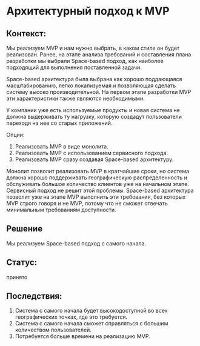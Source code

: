 # Архитектурный подход к MVP

## Контекст:

Мы реализуем MVP и нам нужно выбрать, в каком стиле он будет реализован. Ранее, на этапе анализа требований и составления плана разработки мы выбрали Space-based подход, как наиболее подходящий для выполнения поставленной задачи. 

Space-based архитектура была выбрана как хорошо поддающаяся масштабированию, легко локализуемая и позволяющая сделать систему высоко производительной. На первом этапе разработки MVP эти характеристики также являются необходимыми.

У компании уже есть используемые продукты и новая система не должна выдерживать ту нагрузку, которую создадут пользователи переходя на нее со старых приложений.

Опции:

1. Реализовать MVP в виде монолита.
2. Реализовать MVP с использованием сервисного подхода.
3. Реализовать MVP сразу создавая Space-based архитектуру.

Монолит позволит реализовать MVP в кратчайшие сроки, но система должна хорошо поддерживать географическую распределенность и обслуживать большое количество клиентов уже на начальном этапе. Сервисный подход не решит этой проблемы. Space-based архитектура позволит уже на этапе MVP выполнить эти требования, без которых MVP строго говоря и не MVP, потому что не сможет отвечать минимальным требованиям доступности.

## Решение

Мы реализуем Space-based подход с самого начала.

## Статус:

принято

## Последствия:

1. Система с самого начала будет высокодоступной во всех географических точках, где это требуется.
2. Система с самого начала сможет справляться с большим количеством пользователей.
3. Потребуется больше времени на реализацию MVP.